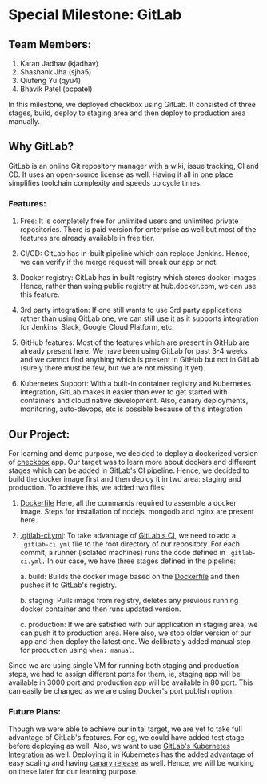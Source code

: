 # Special Milestone: GitLab

## Team Members:
1. Karan Jadhav	(kjadhav)
2. Shashank Jha	(sjha5)	
3. Qiufeng Yu (qyu4)
4. Bhavik Patel	(bcpatel)

In this milestone, we deployed checkbox using GitLab. It consisted of three stages, build, deploy to staging area and then deploy to production area manually.

## Why GitLab?

GitLab is an online Git repository manager with a wiki, issue tracking, CI and CD. It uses an open-source license as well. Having it all in one place simplifies toolchain complexity and speeds up cycle times.  

### Features:

1. Free: It is completely free for unlimited users and unlimited private repositories. There is paid version for enterprise as well but most of the features are already available in free tier.

2. CI/CD: GitLab has in-built pipeline which can replace Jenkins. Hence, we can verify if the merge request will break our app or not.

3. Docker registry: GitLab has in built registry which stores docker images. Hence, rather than using public registry at hub.docker.com, we can use this feature.

4. 3rd party integration: If one still wants to use 3rd party applications rather than using GitLab one, we can still use it as it supports integration for Jenkins, Slack, Google Cloud Platform, etc.

5. GitHub features: Most of the features which are present in GitHub are already present here. We have been using GitLab for past 3-4 weeks and we cannot find anything which is present in GitHub but not in GitLab (surely there must be few, but we are not missing it yet).

6. Kubernetes Support: With a built-in container registry and Kubernetes integration, GitLab makes it easier than ever to get started with containers and cloud native development. Also, canary deployments, monitoring, auto-devops, etc is possible because of this integration
 
## Our Project:

For learning and demo purpose, we decided to deploy a dockerized version of [checkbox](https://github.com/chrisparnin/checkbox.io/) app. Our target was to learn more about dockers and different stages which can be added in GitLab's CI pipeline. Hence, we decided to build the docker image first and then deploy it in two area: staging and production. To achieve this, we added two files:


1. [Dockerfile](https://gitlab.com/sshankjha/Chaos/blob/master/Dockerfile) Here, all the commands required to assemble a docker image. Steps for installation of nodejs, mongodb and nginx are present here.


2. [.gitlab-ci.yml](https://gitlab.com/sshankjha/Chaos/blob/master/.gitlab-ci.yml): To take advantage of [GitLab's CI](https://about.gitlab.com/features/gitlab-ci-cd/), we need to add a `.gitlab-ci.yml` file to the root directory of our repository. For each commit, a runner (isolated machines) runs the code defined in `.gitlab-ci.yml.` In our case, we have three stages defined in the pipeline:

    a. build: Builds the docker image based on the [Dockerfile](https://gitlab.com/sshankjha/Chaos/blob/master/Dockerfile) and then pushes it to GitLab's registry.

    b. staging: Pulls image from registry, deletes any previous running docker container and then runs updated version.

    c. production: If we are satisfied with our application in staging area, we can push it to production area. Here also, we stop older version of our app and then deploy the latest one. We delibrately added manual step for production using `when: manual`.

Since we are using single VM for running both staging and production steps, we had to assign different ports for them, ie, staging app will be available in 3000 port and production app will be available in 80 port. This can easily be changed as we are using Docker's port publish option.

### Future Plans:

Though we were able to achieve our inital target, we are yet to take full advantage of GitLab's features. For eg, we could have added test stage before deploying as well. Also, we want to use  [GitLab's Kubernetes Integration](https://about.gitlab.com/kubernetes/) as well. Deploying it in Kubernetes has the added advantage of easy scaling and having [canary release](https://docs.gitlab.com/ee/user/project/canary_deployments.html) as well. Hence, we will be working on these later for our learning purpose.